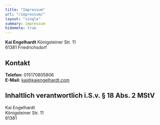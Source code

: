 ```yaml
---
title: "Impressum"
url: "/impressum/"
layout: "single"
summary: impressum
hidemeta: true
---
```


**Kai Engelhardt**
Königsteiner Str. 11\
61381 Friedrichsdorf

## Kontakt

**Telefon:** 015170805806\
**E-Mail:** kai@kaiengelhardt.com

## Inhaltlich verantwortlich i.S.v. § 18 Abs. 2 MStV

Kai Engelhardt\
Königsteiner Str. 11\
61381 
